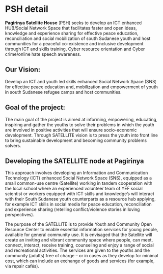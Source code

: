# PSH detail

**Pagirinya Satellite House** (PSH) seeks to develop an ICT enhanced HUB/Social Network Space that facilitates faster and open ideas, knowledge and experience sharing for effective peace education, reconciliation and social mobilization of south Sudanese youth and host communities for a peaceful co-existence and inclusive development through ICT and skills training, Cyber resource orientation and Cyber crime/online hate speech awareness.

## Our Vision:
Develop an ICT and youth led skills enhanced Social Network Space (SNS) for effective peace education and, mobilization and empowerment of youth in south Sudanese refugee camps and host communities.

## Goal of the project:
The main goal of the project is aimed at informing, empowering, educating, inspiring and gather the youths to solve their problems in which the youth are involved in positive activities that will ensure socio-economic development. Through SATELLITE vision is to press the youth into front line to bring sustainable development and becoming community problems solvers.

## Developing the SATELLITE node at Pagirinya
This approach involves developing an Information and Communication Technology (ICT) enhanced Social Network Space (SNS), equipped as a small common-use centre (Satellite) working in tandem cooperation with the local school where an experienced volunteer team of YEF social scientist or workers equipped with ICT skills and knowledge’s will interact with their South Sudanese youth counterparts as a resource hub applying, for example ICT skills in social media for peace education, reconciliation and experience sharing (retelling conflict/violence stories in loving perspectives).

The purpose of the SATELLITE is to provide Youth and Community Open Resource Center to enable essential information services for young people, available for general community use. It is envisaged that the Satellite will create an inviting and vibrant community space where people, can meet, connect, interact, receive training, counseling and enjoy a range of social and recreational activities. The services are given to the youths and the community (adults) free of charge – or in cases as they develop for minimal cost, which can include an exchange of goods and services (for example, via repair cafés).
